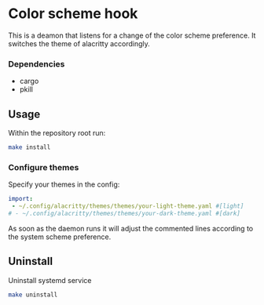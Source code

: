 # Color scheme hook

This is a deamon that listens for a change of the color scheme preference.
It switches the theme of alacritty accordingly.

### Dependencies

* cargo
* pkill


## Usage

Within the repository root run:

```bash
make install
```

### Configure themes

Specify your themes in the config:

```yaml
import:
 - ~/.config/alacritty/themes/themes/your-light-theme.yaml #[light]
# - ~/.config/alacritty/themes/themes/your-dark-theme.yaml #[dark]
```

As soon as the daemon runs it will adjust the commented lines according to the
system scheme preference.


## Uninstall

Uninstall systemd service

```bash
make uninstall
```
